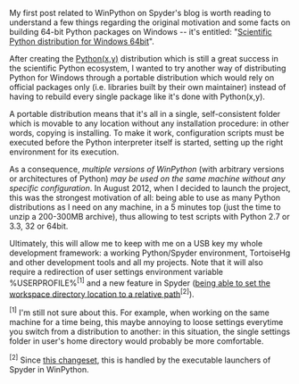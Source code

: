 My first post related to WinPython on Spyder's blog is worth reading to understand a few things regarding the original motivation and some facts on building 64-bit Python packages on Windows -- it's entitled: "[Scientific Python distribution for Windows 64bit](http://spyder-ide.blogspot.fr/2012/08/scientific-python-distribution-for.html)".

After creating the [Python(x,y)](http://www.pythonxy.com) distribution which is still a great success in the scientific Python ecosystem, I wanted to try another way of distributing Python for Windows through a portable distribution which would rely on official packages only (i.e. libraries built by their own maintainer) instead of having to rebuild every single package like it's done with Python(x,y).

A portable distribution means that it's all in a single, self-consistent folder which is movable to any location without any installation procedure: in other words, copying is installing. To make it work, configuration scripts must be executed before the Python interpreter itself is started, setting up the right environment for its execution.

As a consequence, _multiple versions of WinPython_ (with arbitrary versions or architectures of Python) _may be used on the same machine without any specific configuration_. In August 2012, when I decided to launch the project, this was the strongest motivation of all: being able to use as many Python distributions as I need on any machine, in a 5 minutes top (just the time to unzip a 200-300MB archive), thus allowing to test scripts with Python 2.7 or 3.3, 32 or 64bit.

Ultimately, this will allow me to keep with me on a USB key my whole development framework: a working Python/Spyder environment, TortoiseHg and other development tools and all my projects. Note that it will also require a redirection of user settings environment variable %USERPROFILE%<sup>[1]</sup> and a new feature in Spyder ([being able to set the workspace directory location to a relative path](http://code.google.com/p/spyderlib/issues/detail?id=1133)<sup>[2]</sup>).

<sup>[1]</sup> I'm still not sure about this. For example, when working on the same machine for a time being, this maybe annoying to loose settings everytime you switch from a distribution to another: in this situation, the single settings folder in user's home directory would probably be more comfortable.

<sup>[2]</sup> Since [this changeset](http://code.google.com/p/winpython/source/detail?r=f953c21f2ce104131e549be9a66bf8dd26d726ca), this is handled by the executable launchers of Spyder in WinPython.
